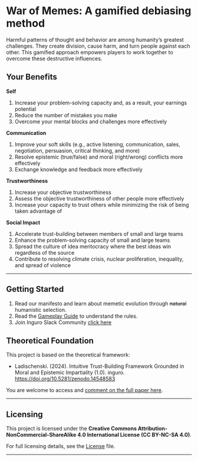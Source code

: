 # War of Memes: A gamified debiasing method

Harmful patterns of thought and behavior are among humanity’s greatest challenges. They create division, cause harm, and turn people against each other. This gamified approach empowers players to work together to overcome these destructive influences.

## Your Benefits

**Self**

1. Increase your problem-solving capacity and, as a result, your earnings potential 
2. Reduce the number of mistakes you make
3. Overcome your mental blocks and challenges more effectively 

**Communication**

1. Improve your soft skills (e.g., active listening, communication, sales, negotiation, persuasion, critical thinking, and more)
2. Resolve epistemic (true/false) and moral (right/wrong) conflicts more effectively
3. Exchange knowledge and feedback more effectively

**Trustworthiness**

1. Increase your objective trustworthiness
2. Assess the objective trustworthiness of other people more effectively
3. Increase your capacity to trust others while minimizing the risk of being taken advantage of 

**Social Impact**

1. Accelerate trust-building between members of small and large teams
2. Enhance the problem-solving capacity of small and large teams
3. Spread the culture of idea meritocracy where the best ideas win regardless of the source
4. Contribute to resolving climate crisis, nuclear proliferation, inequality, and spread of violence
  
---

## **Getting Started**

1. Read our manifesto and learn about memetic evolution through ~~natural~~ humanistic selection. 
2. Read the [Gameplay Guide](https://github.com/Inguro-OU/debiased-self/blob/main/GAMEPLAY.md) to understand the rules.
3. Join Inguro Slack Community [click here](https://join.slack.com/t/ingurocommunity/shared_invite/zt-2x4w0640h-3_PIEqz1LphRzan9R5gXWw)

## **Theoretical Foundation**

This project is based on the theoretical framework:

- Ladischenski. (2024). Intuitive Trust-Building Framework Grounded in Moral and Epistemic Impartiality (1.0). inguro. https://doi.org/10.5281/zenodo.14548583

You are welcome to access and [comment on the full paper here](https://docs.google.com/document/d/1kGMJGx4Vrzi9WACDVPcFq5oxaww3oydHV54CgS6Zhmc/edit?usp=sharing).

---

## Licensing

This project is licensed under the **Creative Commons Attribution-NonCommercial-ShareAlike 4.0 International License (CC BY-NC-SA 4.0)**.

For full licensing details, see the [License](https://github.com/Inguro-OU/debiased-self/blob/main/LICENSE.md) file.

---
